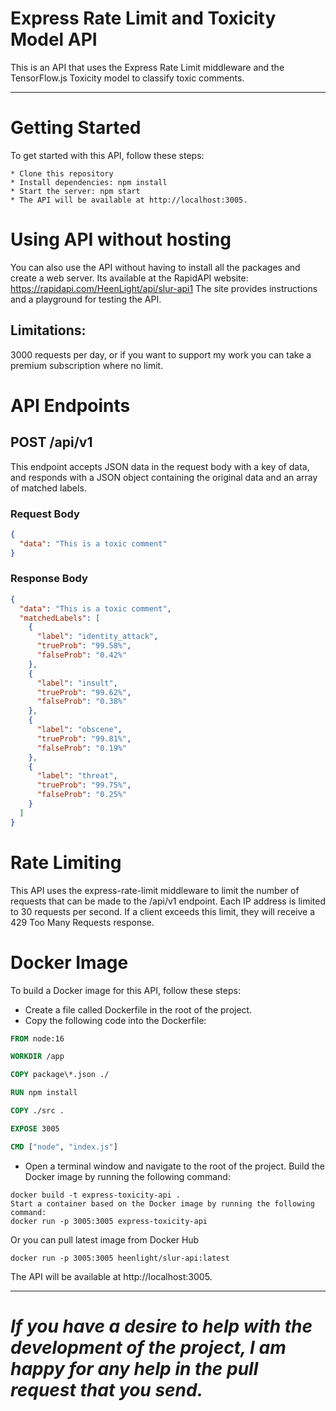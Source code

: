 # Express Rate Limit and Toxicity Model API

This is an API that uses the Express Rate Limit middleware and the TensorFlow.js Toxicity model to classify toxic comments.

---

# Getting Started

To get started with this API, follow these steps:

```
* Clone this repository
* Install dependencies: npm install
* Start the server: npm start
* The API will be available at http://localhost:3005.
```
# Using API without hosting
You can also use the API without having to install all the packages and create a web server. 
Its available at the RapidAPI website: https://rapidapi.com/HeenLight/api/slur-api1
The site provides instructions and a playground for testing the API. 
## Limitations:
3000 requests per day, or if you want to support my work you can take a premium subscription where no limit. 


# API Endpoints

## POST /api/v1

This endpoint accepts JSON data in the request body with a key of data, and responds with a JSON object containing the original data and an array of matched labels.

### Request Body

```json
{
  "data": "This is a toxic comment"
}
```

### Response Body

```json
{
  "data": "This is a toxic comment",
  "matchedLabels": [
    {
      "label": "identity_attack",
      "trueProb": "99.58%",
      "falseProb": "0.42%"
    },
    {
      "label": "insult",
      "trueProb": "99.62%",
      "falseProb": "0.38%"
    },
    {
      "label": "obscene",
      "trueProb": "99.81%",
      "falseProb": "0.19%"
    },
    {
      "label": "threat",
      "trueProb": "99.75%",
      "falseProb": "0.25%"
    }
  ]
}
```

# Rate Limiting
This API uses the express-rate-limit middleware to limit the number of requests that can be made to the /api/v1 endpoint. Each IP address is limited to 30 requests per second. If a client exceeds this limit, they will receive a 429 Too Many Requests response.

# Docker Image
To build a Docker image for this API, follow these steps:

* Create a file called Dockerfile in the root of the project.
* Copy the following code into the Dockerfile:

```Dockerfile
FROM node:16

WORKDIR /app

COPY package\*.json ./

RUN npm install

COPY ./src .

EXPOSE 3005

CMD ["node", "index.js"]
```
* Open a terminal window and navigate to the root of the project.
Build the Docker image by running the following command:
```
docker build -t express-toxicity-api .
Start a container based on the Docker image by running the following command:
docker run -p 3005:3005 express-toxicity-api
```
Or you can pull latest image from Docker Hub
```
docker run -p 3005:3005 heenlight/slur-api:latest
``` 

The API will be available at http://localhost:3005.

---
# *If you have a desire to help with the development of the project, I am happy for any help in the pull request that you send.*
